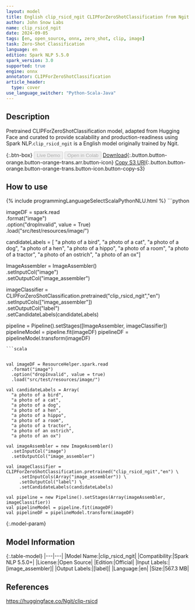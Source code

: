 ```yaml
---
layout: model
title: English clip_rsicd_ngit CLIPForZeroShotClassification from Ngit
author: John Snow Labs
name: clip_rsicd_ngit
date: 2024-09-05
tags: [en, open_source, onnx, zero_shot, clip, image]
task: Zero-Shot Classification
language: en
edition: Spark NLP 5.5.0
spark_version: 3.0
supported: true
engine: onnx
annotator: CLIPForZeroShotClassification
article_header:
  type: cover
use_language_switcher: "Python-Scala-Java"
---
```


## Description

Pretrained CLIPForZeroShotClassification model, adapted from Hugging Face and curated to provide scalability and production-readiness using Spark NLP.`clip_rsicd_ngit` is a English model originally trained by Ngit.

{:.btn-box}
<button class="button button-orange" disabled>Live Demo</button>
<button class="button button-orange" disabled>Open in Colab</button>
[Download](https://s3.amazonaws.com/auxdata.johnsnowlabs.com/public/models/clip_rsicd_ngit_en_5.5.0_3.0_1725522853598.zip){:.button.button-orange.button-orange-trans.arr.button-icon}
[Copy S3 URI](s3://auxdata.johnsnowlabs.com/public/models/clip_rsicd_ngit_en_5.5.0_3.0_1725522853598.zip){:.button.button-orange.button-orange-trans.button-icon.button-copy-s3}

## How to use



<div class="tabs-box" markdown="1">
{% include programmingLanguageSelectScalaPythonNLU.html %}
```python

imageDF = spark.read \
    .format("image") \
    .option("dropInvalid", value = True) \
    .load("src/test/resources/image/")
    
candidateLabels = [
    "a photo of a bird",
    "a photo of a cat",
    "a photo of a dog",
    "a photo of a hen",
    "a photo of a hippo",
    "a photo of a room",
    "a photo of a tractor",
    "a photo of an ostrich",
    "a photo of an ox"]

ImageAssembler = ImageAssembler() \
	.setInputCol("image") \
	.setOutputCol("image_assembler")

imageClassifier = CLIPForZeroShotClassification.pretrained("clip_rsicd_ngit","en") \
     .setInputCols(["image_assembler"]) \
     .setOutputCol("label") \
     .setCandidateLabels(candidateLabels)

pipeline = Pipeline().setStages([ImageAssembler, imageClassifier])
pipelineModel = pipeline.fit(imageDF)
pipelineDF = pipelineModel.transform(imageDF)


```
```scala

		
val imageDF = ResourceHelper.spark.read
  .format("image")
  .option("dropInvalid", value = true)
  .load("src/test/resources/image/")

val candidateLabels = Array(
  "a photo of a bird",
  "a photo of a cat",
  "a photo of a dog",
  "a photo of a hen",
  "a photo of a hippo",
  "a photo of a room",
  "a photo of a tractor",
  "a photo of an ostrich",
  "a photo of an ox")

val imageAssembler = new ImageAssembler()
  .setInputCol("image")
  .setOutputCol("image_assembler")
  
val imageClassifier = CLIPForZeroShotClassification.pretrained("clip_rsicd_ngit","en") \
     .setInputCols(Array("image_assembler")) \
     .setOutputCol("label") \
     .setCandidateLabels(candidateLabels)
  
val pipeline = new Pipeline().setStages(Array(imageAssembler, imageClassifier))
val pipelineModel = pipeline.fit(imageDF)
val pipelineDF = pipelineModel.transform(imageDF)

```
</div>

{:.model-param}
## Model Information

{:.table-model}
|---|---|
|Model Name:|clip_rsicd_ngit|
|Compatibility:|Spark NLP 5.5.0+|
|License:|Open Source|
|Edition:|Official|
|Input Labels:|[image_assembler]|
|Output Labels:|[label]|
|Language:|en|
|Size:|567.3 MB|

## References

https://huggingface.co/Ngit/clip-rsicd